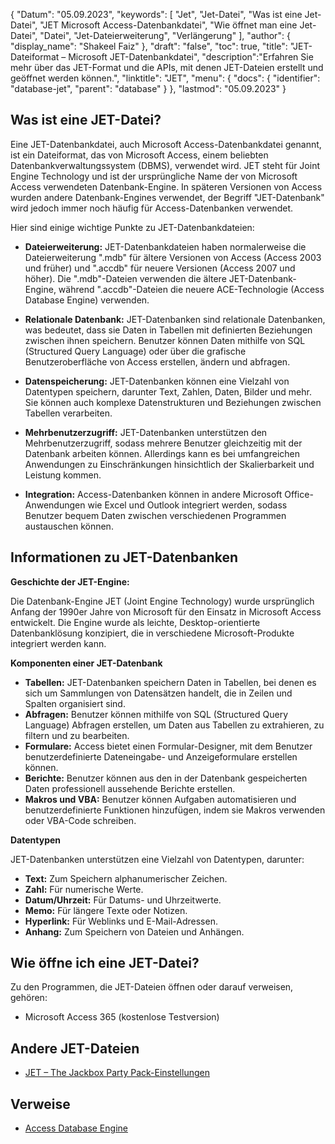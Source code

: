 {
"Datum": "05.09.2023",
  "keywords": [
"Jet",
"Jet-Datei",
"Was ist eine Jet-Datei",
"JET Microsoft Access-Datenbankdatei",
"Wie öffnet man eine Jet-Datei",
"Datei",
"Jet-Dateierweiterung",
"Verlängerung"
],
  "author": {
"display_name": "Shakeel Faiz"
},
"draft": "false",
  "toc": true,
"title": "JET-Dateiformat – Microsoft JET-Datenbankdatei",
  "description":"Erfahren Sie mehr über das JET-Format und die APIs, mit denen JET-Dateien erstellt und geöffnet werden können.",
"linktitle": "JET",
  "menu": {
    "docs": {
      "identifier": "database-jet",
"parent": "database"
}
},
"lastmod": "05.09.2023"
}

## Was ist eine JET-Datei?

Eine JET-Datenbankdatei, auch Microsoft Access-Datenbankdatei genannt, ist ein Dateiformat, das von Microsoft Access, einem beliebten Datenbankverwaltungssystem (DBMS), verwendet wird. JET steht für Joint Engine Technology und ist der ursprüngliche Name der von Microsoft Access verwendeten Datenbank-Engine. In späteren Versionen von Access wurden andere Datenbank-Engines verwendet, der Begriff "JET-Datenbank" wird jedoch immer noch häufig für Access-Datenbanken verwendet.

Hier sind einige wichtige Punkte zu JET-Datenbankdateien:

- **Dateierweiterung:** JET-Datenbankdateien haben normalerweise die Dateierweiterung ".mdb" für ältere Versionen von Access (Access 2003 und früher) und ".accdb" für neuere Versionen (Access 2007 und höher). Die ".mdb"-Dateien verwenden die ältere JET-Datenbank-Engine, während ".accdb"-Dateien die neuere ACE-Technologie (Access Database Engine) verwenden.

- **Relationale Datenbank:** JET-Datenbanken sind relationale Datenbanken, was bedeutet, dass sie Daten in Tabellen mit definierten Beziehungen zwischen ihnen speichern. Benutzer können Daten mithilfe von SQL (Structured Query Language) oder über die grafische Benutzeroberfläche von Access erstellen, ändern und abfragen.

- **Datenspeicherung:** JET-Datenbanken können eine Vielzahl von Datentypen speichern, darunter Text, Zahlen, Daten, Bilder und mehr. Sie können auch komplexe Datenstrukturen und Beziehungen zwischen Tabellen verarbeiten.

- **Mehrbenutzerzugriff:** JET-Datenbanken unterstützen den Mehrbenutzerzugriff, sodass mehrere Benutzer gleichzeitig mit der Datenbank arbeiten können. Allerdings kann es bei umfangreichen Anwendungen zu Einschränkungen hinsichtlich der Skalierbarkeit und Leistung kommen.

- **Integration:** Access-Datenbanken können in andere Microsoft Office-Anwendungen wie Excel und Outlook integriert werden, sodass Benutzer bequem Daten zwischen verschiedenen Programmen austauschen können.

## Informationen zu JET-Datenbanken

**Geschichte der JET-Engine:**

Die Datenbank-Engine JET (Joint Engine Technology) wurde ursprünglich Anfang der 1990er Jahre von Microsoft für den Einsatz in Microsoft Access entwickelt. Die Engine wurde als leichte, Desktop-orientierte Datenbanklösung konzipiert, die in verschiedene Microsoft-Produkte integriert werden kann.

**Komponenten einer JET-Datenbank**

- **Tabellen:** JET-Datenbanken speichern Daten in Tabellen, bei denen es sich um Sammlungen von Datensätzen handelt, die in Zeilen und Spalten organisiert sind.
- **Abfragen:** Benutzer können mithilfe von SQL (Structured Query Language) Abfragen erstellen, um Daten aus Tabellen zu extrahieren, zu filtern und zu bearbeiten.
- **Formulare:** Access bietet einen Formular-Designer, mit dem Benutzer benutzerdefinierte Dateneingabe- und Anzeigeformulare erstellen können.
- **Berichte:** Benutzer können aus den in der Datenbank gespeicherten Daten professionell aussehende Berichte erstellen.
- **Makros und VBA:** Benutzer können Aufgaben automatisieren und benutzerdefinierte Funktionen hinzufügen, indem sie Makros verwenden oder VBA-Code schreiben.

**Datentypen**

JET-Datenbanken unterstützen eine Vielzahl von Datentypen, darunter:

- **Text:** Zum Speichern alphanumerischer Zeichen.
- **Zahl:** Für numerische Werte.
- **Datum/Uhrzeit:** Für Datums- und Uhrzeitwerte.
- **Memo:** Für längere Texte oder Notizen.
- **Hyperlink:** Für Weblinks und E-Mail-Adressen.
- **Anhang:** Zum Speichern von Dateien und Anhängen.

## Wie öffne ich eine JET-Datei?

Zu den Programmen, die JET-Dateien öffnen oder darauf verweisen, gehören:

- Microsoft Access 365 (kostenlose Testversion)

## Andere JET-Dateien

- [JET – The Jackbox Party Pack-Einstellungen](/settings/jet/)


## Verweise
* [Access Database Engine](https://en.wikipedia.org/wiki/Access_Database_Engine)

